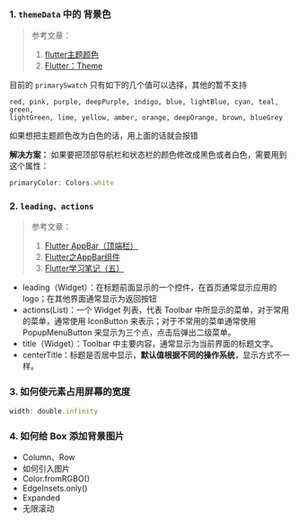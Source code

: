 ### 1. `themeData` 中的 背景色
> 参考文章： 
> 1. [flutter主题颜色](https://www.jianshu.com/p/d7f485a8c216)
> 2. [Flutter：Theme](https://www.jianshu.com/p/059c5794b29c)

目前的 `primarySwatch`  只有如下的几个值可以选择，其他的暂不支持
```
red, pink, purple, deepPurple, indigo, blue, lightBlue, cyan, teal, green, 
lightGreen, lime, yellow, amber, orange, deepOrange, brown, blueGrey
```
如果想把主题颜色改为白色的话，用上面的话就会报错

**解决方案：**
如果要把顶部导航栏和状态栏的颜色修改成黑色或者白色，需要用到这个属性：
```js
primaryColor: Colors.white
```
### 2. `leading、actions`
> 参考文章： 
> 1. [Flutter AppBar（顶端栏）](https://www.jianshu.com/p/77f8b7ee8460)
> 2. [Flutter之AppBar组件](https://www.jianshu.com/p/2a84f7fc3be7)
> 3. [Flutter学习笔记（五）](https://www.jianshu.com/p/15223325850d)

- leading（Widget）：在标题前面显示的一个控件，在首页通常显示应用的 logo；在其他界面通常显示为返回按钮
- actions(List)：一个 Widget 列表，代表 Toolbar 中所显示的菜单，对于常用的菜单，通常使用 IconButton 来表示；对于不常用的菜单通常使用 PopupMenuButton 来显示为三个点，点击后弹出二级菜单。
- title（Widget）：Toolbar 中主要内容，通常显示为当前界面的标题文字。
- centerTitle：标题是否居中显示，**默认值根据不同的操作系统**，显示方式不一样。

### 3. 如何使元素占用屏幕的宽度
```js
width: double.infinity
```
### 4. 如何给 Box 添加背景图片
- Column、Row
- 如何引入图片
- Color.fromRGBO()
- EdgeInsets.only()
- Expanded
- 无限滚动